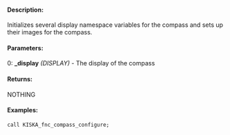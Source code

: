 #### Description:
Initializes several display namespace variables for the compass and sets up their images for the compass.

#### Parameters:
0: **_display** *(DISPLAY)* - The display of the compass

#### Returns:
NOTHING

#### Examples:
```sqf
call KISKA_fnc_compass_configure;
```

